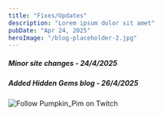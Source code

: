 ```yaml
---
title: "Fixes/Updates"
description: "Lorem ipsum dolor sit amet"
pubDate: "Apr 24, 2025"
heroImage: "/blog-placeholder-2.jpg"
---
```



<h5>Minor site changes - 24/4/2025</h5> 
<h5>Added Hidden Gems blog - 26/4/2025</h5>

![Follow Pumpkin_Pim on Twitch](https://www.twitch.tv/pumpkin_pim)
